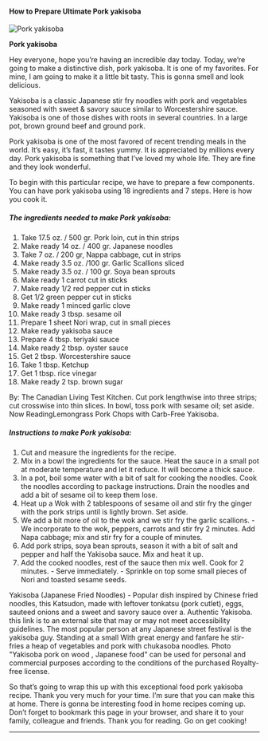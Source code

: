             

#### How to Prepare Ultimate Pork yakisoba

![Pork yakisoba](https://img-global.cpcdn.com/recipes/0a1badc81924ce17/751x532cq70/pork-yakisoba-recipe-main-photo.jpg)

**Pork yakisoba**

Hey everyone, hope you’re having an incredible day today. Today, we’re going to make a distinctive dish, pork yakisoba. It is one of my favorites. For mine, I am going to make it a little bit tasty. This is gonna smell and look delicious.

Yakisoba is a classic Japanese stir fry noodles with pork and vegetables seasoned with sweet & savory sauce similar to Worcestershire sauce. Yakisoba is one of those dishes with roots in several countries. In a large pot, brown ground beef and ground pork.

Pork yakisoba is one of the most favored of recent trending meals in the world. It’s easy, it’s fast, it tastes yummy. It is appreciated by millions every day. Pork yakisoba is something that I’ve loved my whole life. They are fine and they look wonderful.

To begin with this particular recipe, we have to prepare a few components. You can have pork yakisoba using 18 ingredients and 7 steps. Here is how you cook it.

##### The ingredients needed to make Pork yakisoba:

1.  Take 17.5 oz. / 500 gr. Pork loin, cut in thin strips
2.  Make ready 14 oz. / 400 gr. Japanese noodles
3.  Take 7 oz. / 200 gr, Nappa cabbage, cut in strips
4.  Make ready 3.5 oz. /100 gr. Garlic Scallions sliced
5.  Make ready 3.5 oz. / 100 gr. Soya bean sprouts
6.  Make ready 1 carrot cut in sticks
7.  Make ready 1/2 red pepper cut in sticks
8.  Get 1/2 green pepper cut in sticks
9.  Make ready 1 minced garlic clove
10.  Make ready 3 tbsp. sesame oil
11.  Prepare 1 sheet Nori wrap, cut in small pieces
12.  Make ready yakisoba sauce
13.  Prepare 4 tbsp. teriyaki sauce
14.  Make ready 2 tbsp. oyster sauce
15.  Get 2 tbsp. Worcestershire sauce
16.  Take 1 tbsp. Ketchup
17.  Get 1 tbsp. rice vinegar
18.  Make ready 2 tsp. brown sugar

By: The Canadian Living Test Kitchen. Cut pork lengthwise into three strips; cut crosswise into thin slices. In bowl, toss pork with sesame oil; set aside. Now ReadingLemongrass Pork Chops with Carb-Free Yakisoba.

##### Instructions to make Pork yakisoba:

1.  Cut and measure the ingredients for the recipe.
2.  Mix in a bowl the ingredients for the sauce. Heat the sauce in a small pot at moderate temperature and let it reduce. It will become a thick sauce.
3.  In a pot, boil some water with a bit of salt for cooking the noodles. Cook the noodles according to package instructions. Drain the noodles and add a bit of sesame oil to keep them lose.
4.  Heat up a Wok with 2 tablespoons of sesame oil and stir fry the ginger with the pork strips until is lightly brown. Set aside.
5.  We add a bit more of oil to the wok and we stir fry the garlic scallions. - We incorporate to the wok, peppers, carrots and stir fry 2 minutes. Add Napa cabbage; mix and stir fry for a couple of minutes.
6.  Add pork strips, soya bean sprouts, season it with a bit of salt and pepper and half the Yakisoba sauce. Mix and heat it up.
7.  Add the cooked noodles, rest of the sauce then mix well. Cook for 2 minutes. - Serve immediately. - Sprinkle on top some small pieces of Nori and toasted sesame seeds.

Yakisoba (Japanese Fried Noodles) - Popular dish inspired by Chinese fried noodles, this Katsudon, made with leftover tonkatsu (pork cutlet), eggs, sauteed onions and a sweet and savory sauce over a. Authentic Yakisoba. this link is to an external site that may or may not meet accessibility guidelines. The most popular person at any Japanese street festival is the yakisoba guy. Standing at a small With great energy and fanfare he stir- fries a heap of vegetables and pork with chukasoba noodles. Photo "Yakisoba pork on wood , Japanese food" can be used for personal and commercial purposes according to the conditions of the purchased Royalty-free license.

So that’s going to wrap this up with this exceptional food pork yakisoba recipe. Thank you very much for your time. I’m sure that you can make this at home. There is gonna be interesting food in home recipes coming up. Don’t forget to bookmark this page in your browser, and share it to your family, colleague and friends. Thank you for reading. Go on get cooking!

* * *